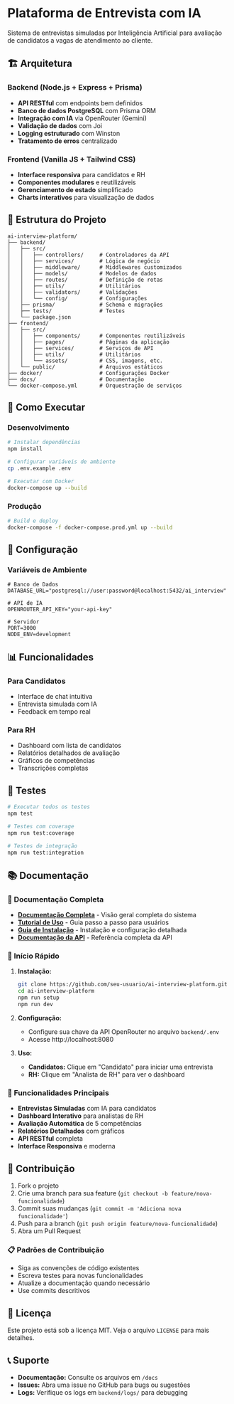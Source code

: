 # Plataforma de Entrevista com IA

Sistema de entrevistas simuladas por Inteligência Artificial para avaliação de candidatos a vagas de atendimento ao cliente.

## 🏗️ Arquitetura

### Backend (Node.js + Express + Prisma)
- **API RESTful** com endpoints bem definidos
- **Banco de dados PostgreSQL** com Prisma ORM
- **Integração com IA** via OpenRouter (Gemini)
- **Validação de dados** com Joi
- **Logging estruturado** com Winston
- **Tratamento de erros** centralizado

### Frontend (Vanilla JS + Tailwind CSS)
- **Interface responsiva** para candidatos e RH
- **Componentes modulares** e reutilizáveis
- **Gerenciamento de estado** simplificado
- **Charts interativos** para visualização de dados

## 📁 Estrutura do Projeto

```
ai-interview-platform/
├── backend/
│   ├── src/
│   │   ├── controllers/     # Controladores da API
│   │   ├── services/        # Lógica de negócio
│   │   ├── middleware/      # Middlewares customizados
│   │   ├── models/          # Modelos de dados
│   │   ├── routes/          # Definição de rotas
│   │   ├── utils/           # Utilitários
│   │   ├── validators/      # Validações
│   │   └── config/          # Configurações
│   ├── prisma/              # Schema e migrações
│   ├── tests/               # Testes
│   └── package.json
├── frontend/
│   ├── src/
│   │   ├── components/      # Componentes reutilizáveis
│   │   ├── pages/           # Páginas da aplicação
│   │   ├── services/        # Serviços de API
│   │   ├── utils/           # Utilitários
│   │   └── assets/          # CSS, imagens, etc.
│   └── public/              # Arquivos estáticos
├── docker/                  # Configurações Docker
├── docs/                    # Documentação
└── docker-compose.yml       # Orquestração de serviços
```

## 🚀 Como Executar

### Desenvolvimento
```bash
# Instalar dependências
npm install

# Configurar variáveis de ambiente
cp .env.example .env

# Executar com Docker
docker-compose up --build
```

### Produção
```bash
# Build e deploy
docker-compose -f docker-compose.prod.yml up --build
```

## 🔧 Configuração

### Variáveis de Ambiente
```env
# Banco de Dados
DATABASE_URL="postgresql://user:password@localhost:5432/ai_interview"

# API de IA
OPENROUTER_API_KEY="your-api-key"

# Servidor
PORT=3000
NODE_ENV=development
```

## 📊 Funcionalidades

### Para Candidatos
- Interface de chat intuitiva
- Entrevista simulada com IA
- Feedback em tempo real

### Para RH
- Dashboard com lista de candidatos
- Relatórios detalhados de avaliação
- Gráficos de competências
- Transcrições completas

## 🧪 Testes

```bash
# Executar todos os testes
npm test

# Testes com coverage
npm run test:coverage

# Testes de integração
npm run test:integration
```

## 📚 Documentação

### 📖 Documentação Completa
- **[Documentação Completa](docs/DOCUMENTACAO_COMPLETA.md)** - Visão geral completa do sistema
- **[Tutorial de Uso](docs/TUTORIAL_USO.md)** - Guia passo a passo para usuários
- **[Guia de Instalação](docs/GUIA_INSTALACAO.md)** - Instalação e configuração detalhada
- **[Documentação da API](docs/api.md)** - Referência completa da API

### 🎯 Início Rápido

1. **Instalação:**
   ```bash
   git clone https://github.com/seu-usuario/ai-interview-platform.git
   cd ai-interview-platform
   npm run setup
   npm run dev
   ```

2. **Configuração:**
   - Configure sua chave da API OpenRouter no arquivo `backend/.env`
   - Acesse http://localhost:8080

3. **Uso:**
   - **Candidatos:** Clique em "Candidato" para iniciar uma entrevista
   - **RH:** Clique em "Analista de RH" para ver o dashboard

### 🚀 Funcionalidades Principais

- **Entrevistas Simuladas** com IA para candidatos
- **Dashboard Interativo** para analistas de RH
- **Avaliação Automática** de 5 competências
- **Relatórios Detalhados** com gráficos
- **API RESTful** completa
- **Interface Responsiva** e moderna

## 🤝 Contribuição

1. Fork o projeto
2. Crie uma branch para sua feature (`git checkout -b feature/nova-funcionalidade`)
3. Commit suas mudanças (`git commit -m 'Adiciona nova funcionalidade'`)
4. Push para a branch (`git push origin feature/nova-funcionalidade`)
5. Abra um Pull Request

### 📋 Padrões de Contribuição

- Siga as convenções de código existentes
- Escreva testes para novas funcionalidades
- Atualize a documentação quando necessário
- Use commits descritivos

## 📄 Licença

Este projeto está sob a licença MIT. Veja o arquivo `LICENSE` para mais detalhes.

## 📞 Suporte

- **Documentação:** Consulte os arquivos em `/docs`
- **Issues:** Abra uma issue no GitHub para bugs ou sugestões
- **Logs:** Verifique os logs em `backend/logs/` para debugging
